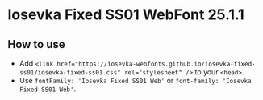 # Iosevka Fixed SS01 WebFont 25.1.1

## How to use

- Add `<link href="https://iosevka-webfonts.github.io/iosevka-fixed-ss01/iosevka-fixed-ss01.css" rel="stylesheet" />` to your `<head>`.
- Use `fontFamily: 'Iosevka Fixed SS01 Web'` or `font-family: 'Iosevka Fixed SS01 Web'`.
